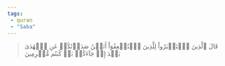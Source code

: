 ```yaml
---
tags: 
 - quran 
 - "Saba"
---
```


> قَالَ ٱلَّذِينَ ٱسۡتَكۡبَرُواْ لِلَّذِينَ ٱسۡتُضۡعِفُوٓاْ أَنَحۡنُ صَدَدۡنَٰكُمۡ عَنِ ٱلۡهُدَىٰ بَعۡدَ إِذۡ جَآءَكُمۖ بَلۡ كُنتُم مُّجۡرِمِينَ
